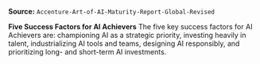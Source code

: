 **Source:** `Accenture-Art-of-AI-Maturity-Report-Global-Revised`

**Five Success Factors for AI Achievers**
The five key success factors for AI Achievers are: championing AI as a strategic priority, investing heavily in talent, industrializing AI tools and teams, designing AI responsibly, and prioritizing long- and short-term AI investments.
